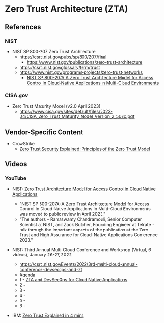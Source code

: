 
# Zero Trust Architecture (ZTA)

## References

### NIST

- NIST SP 800-207 Zero Trust Architecture
  + https://csrc.nist.gov/pubs/sp/800/207/final
    * https://www.nist.gov/publications/zero-trust-architecture
  + https://csrc.nist.gov/glossary/term/trust  
  + https://www.nist.gov/programs-projects/zero-trust-networks
    * [NIST SP 800-207A A Zero Trust Architecture Model for Access Control in Cloud-Native Applications in Multi-Cloud Environments](https://csrc.nist.gov/pubs/sp/800/207/a/final)


### CISA.gov

- Zero Trust Maturity Model (v2.0 April 2023)
  + https://www.cisa.gov/sites/default/files/2023-04/CISA_Zero_Trust_Maturity_Model_Version_2_508c.pdf


## Vendor-Specific Content 

- CrowStrike
  + [Zero Trust Security Explained: Principles of the Zero Trust Model](https://www.crowdstrike.com/en-us/cybersecurity-101/zero-trust-security/)




## Videos 

### YouTube

- NIST: [Zero Trust Architecture Model for Access Control in Cloud Native Applications](https://www.youtube.com/watch?v=69pVknZXrz8)
  + "NIST SP 800-207A: A Zero Trust Architecture Model for Access Control in Cloud Native Applications in Multi-Cloud Environments was moved to public review in April 2023."
  + "The authors - Ramaswamy Chandramouli, Senior Computer Scientist at NIST, and Zack Butcher, Founding Engineer at Tetrate - talk through the important aspects of the publication at the Zero Trust and High Assurance for Cloud-Native Applications Conference 2023."


- NIST: Third Annual Multi-Cloud Conference and Workshop (Virtual, 6 videos), January 26-27,  2022
  + https://csrc.nist.gov/Events/2022/3rd-multi-cloud-annual-conference-devsecops-and-zt
  + [Agenda](https://www.nist.gov/system/files/documents/noindex/2021/12/09/Agenda%20DSO%26ZTA%20Jan%2027%202022%20DRAFT%20v2.pdf)
  + 1 - [ZTA and DevSecOps for Cloud Native Applications](https://www.nist.gov/news-events/events/2022/01/zta-and-devsecops-cloud-native-applications-virtual)
  + 2 - 
  + 3 - 
  + 4 - 
  + 5 - 
  + 6 - 



- IBM: [Zero Trust Explained in 4 mins](https://www.youtube.com/watch?v=yn6CPQ9RioA)
